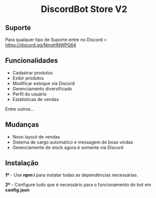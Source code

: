 <h1 align="center"> DiscordBot Store V2 </h1>

## Suporte

Para qualquer tipo de Suporte entre no Discord > https://discord.gg/NmgHNWPQ64


## Funcionalidades

- Cadastrar produtos
- Exibir produtos
- Modificar estoque via Discord
- Gerenciamento diversificado
- Perfil do usuário
- Estatisticas de vendas

Entre outros...

## Mudanças

- Novo layout de vendas 
- Sistema de cargo automatico e messagem de boas vindas
- Gerenciamente de stock agora é somente via Discord


## Instalação

**1º** - Use **npm i** para instalar todas as dependências necessárias.

**2º** - Configure tudo que é necessário para o funcionamento do bot em **config.json**


